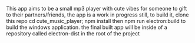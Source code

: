 This app aims to be a small mp3 player with cute vibes for someone to gift to their partners/friends, the app is a work in progress still, to build it, clone this repo
cd cute_music_player;
npm install then npm run electron:build to build the windows application.
the final built app will be inside of a repository called electron-dist in the root of the project
